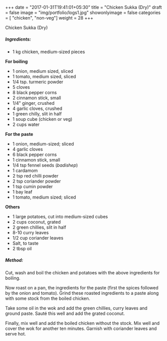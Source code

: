 
+++
date = "2017-01-31T19:41:01+05:30"
title = "Chicken Sukka (Dry)"
draft = false
image = "img/portfolio/logs1.jpg"
showonlyimage = false
categories = [ "chicken", "non-veg"] 
weight = 28
+++




Chicken Sukka (Dry)
<!--more-->



##### Ingredients:

  - 1 kg chicken, medium-sized pieces

**For boiling**

  - 1 onion, medium sized, sliced
  - 1 tomato, medium sized, sliced
  - 1/4 tsp. turmeric powder
  - 5 cloves
  - 8 black pepper corns
  - 2 cinnamon stick, small
  - 1/4" ginger, crushed
  - 4 garlic cloves, crushed
  - 1 green chilly, slit in half
  - 1 soup cube (chicken or veg)
  - 2 cups water

**For the paste**

  - 1 onion, medium-sized; sliced
  - 4 garlic cloves
  - 6 black pepper corns
  - 1 cinnamon stick, small
  - 1/4 tsp fennel seeds (*badishep*)
  - 1 cardamom
  - 2 tsp red chilli powder
  - 2 tsp coriander powder
  - 1 tsp cumin powder
  - 1 bay leaf
  - 1 tomato, medium sized; sliced

**Others**

  - 1 large potatoes, cut into medium-sized cubes
  - 2 cups coconut, grated
  - 2 green chillies, slit in half
  - 8-10 curry leaves
  - 1/2 cup coriander leaves
  - Salt, to taste
  - 2 tbsp oil

##### Method:

Cut, wash and boil the chicken and potatoes with the above ingredients
for boiling.

Now roast on a pan, the ingredients for the paste (first the spices
followed by the onion and tomato). Grind these roasted ingredients to a
paste along with some stock from the boiled chicken.

Take some oil in the wok and add the green chillies, curry leaves and
ground paste. Sauté this well and add the grated coconut.

Finally, mix well and add the boiled chicken without the stock. Mix well
and cover the wok for another ten minutes. Garnish with coriander leaves
and serve hot.

